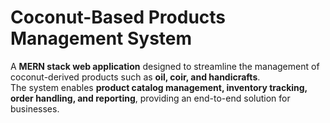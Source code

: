  # Coconut-Based Products Management System

A **MERN stack web application** designed to streamline the management of coconut-derived products such as **oil, coir, and handicrafts**.  
The system enables **product catalog management, inventory tracking, order handling, and reporting**, providing an end-to-end solution for businesses.
